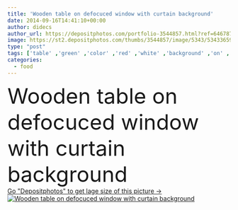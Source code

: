 ```yaml
---
title: 'Wooden table on defocuced window with curtain background'
date: 2014-09-16T14:41:10+00:00
author: didecs
author_url: https://depositphotos.com/portfolio-3544857.html?ref=64678756
image: https://st2.depositphotos.com/thumbs/3544857/image/5343/53433659/api_thumb_450.jpg?forcejpeg=true
type: "post"
tags: ['table' ,'green' ,'color' ,'red' ,'white' ,'background' ,'on' ,'design' ,'space' ,'decoration' ,'counter' ,'empty' ,'brown' ,'food' ,'kitchen' ,'wooden' ,'cooking' ,'kitchenware' ,'breakfast' ,'restaurant' ,'coffee' ,'old' ,'rustic' ,'modern' ,'house' ,'wall' ,'window' ,'interior' ,'indoor' ,'beige' ,'home' ,'cafe' ,'display' ,'fingers' ,'with' ,'desk' ,'furniture' ,'room' ,'wood' ,'in' ,'blurred' ,'top' ,'advertise' ,'setting' ,'bench' ,'dining' ,'place' ,'tablo' ,'ladies' ,'de' ]
categories: 
  - food
---
```

<div aling="center">
            <font size="60"> Wooden table on defocuced window with curtain background</font>   
</div>
<div>
    <a href='https://st2.depositphotos.com/thumbs/3544857/image/5343/53433659/api_thumb_450.jpg?forcejpeg=true?ref=64678756' target=_blank > Go "Depositphotos" to get lage size of this picture ->
        <img href='https://st2.depositphotos.com/thumbs/3544857/image/5343/53433659/api_thumb_450.jpg?forcejpeg=true?ref=64678756' src='https://st2.depositphotos.com/3544857/5343/i/950/depositphotos_53433659-stock-photo-wooden-table-on-defocuced-window.jpg?forcejpeg=true' alt='Wooden table on defocuced window with curtain background' >
    </a>
</div>
